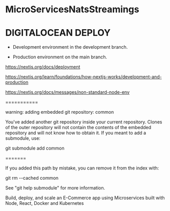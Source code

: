 # MicroServicesNatsStreamings

# DIGITALOCEAN DEPLOY

- Development environment in the development branch.

- Production environment on the main branch.


https://nextjs.org/docs/deployment

https://nextjs.org/learn/foundations/how-nextjs-works/development-and-production

https://nextjs.org/docs/messages/non-standard-node-env


===========

warning: adding embedded git repository: common

You've added another git repository inside your current repository.
Clones of the outer repository will not contain the contents of
the embedded repository and will not know how to obtain it.
If you meant to add a submodule, use:

git submodule add <url> common

=======

If you added this path by mistake, you can remove it from the
index with:

git rm --cached common

See "git help submodule" for more information.

Build, deploy, and scale an E-Commerce app using Microservices built with Node, React, Docker and Kubernetes
